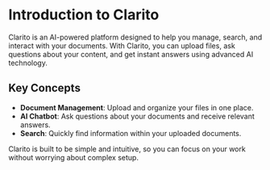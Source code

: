 # Introduction to Clarito

Clarito is an AI-powered platform designed to help you manage, search, and interact with your documents. With Clarito, you can upload files, ask questions about your content, and get instant answers using advanced AI technology.

## Key Concepts

- **Document Management**: Upload and organize your files in one place.
- **AI Chatbot**: Ask questions about your documents and receive relevant answers.
- **Search**: Quickly find information within your uploaded documents.

Clarito is built to be simple and intuitive, so you can focus on your work without worrying about complex setup.